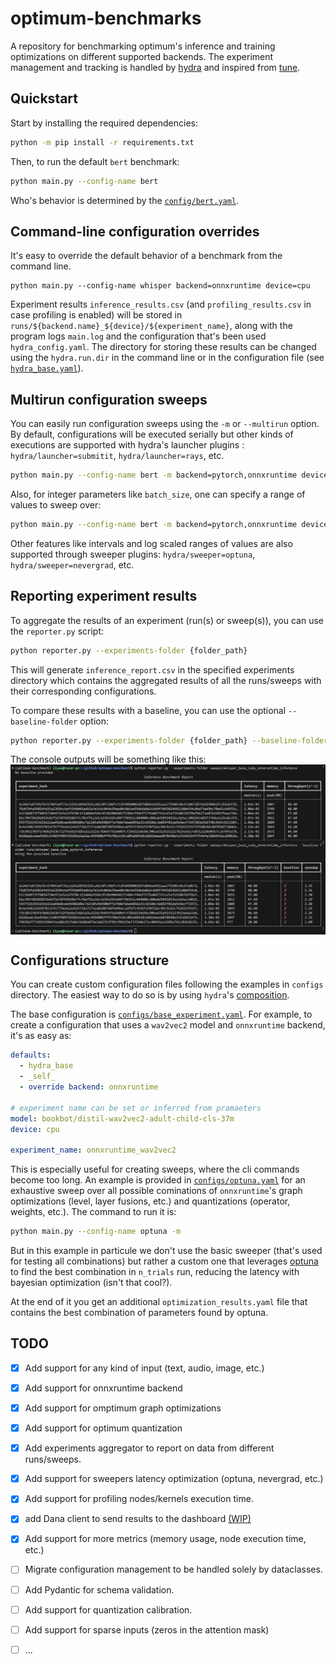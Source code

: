 # optimum-benchmarks

A repository for benchmarking optimum's inference and training optimizations on different supported backends.
The experiment management and tracking is handled by [hydra](https://hydra.cc/) and inspired from [tune](https://github.com/huggingface/tune).

## Quickstart

Start by installing the required dependencies:

```bash
python -m pip install -r requirements.txt
```

Then, to run the default `bert` benchmark:

```bash
python main.py --config-name bert
```

Who's behavior is determined by the [`config/bert.yaml`](configs/bert.yaml).

## Command-line configuration overrides

It's easy to override the default behavior of a benchmark from the command line.

```
python main.py --config-name whisper backend=onnxruntime device=cpu
```

Experiment results `inference_results.csv` (and `profiling_results.csv` in case profiling is enabled) will be stored in `runs/${backend.name}_${device}/${experiment_name}`, along with the program logs `main.log` and the configuration that's been used `hydra_config.yaml`. The directory for storing these results can be changed using the `hydra.run.dir` in the command line or in the configuration file (see [`hydra_base.yaml`](configs/hydra_base.yaml)).

## Multirun configuration sweeps

You can easily run configuration sweeps using the `-m` or `--multirun` option. By default, configurations will be executed serially but other kinds of executions are supported with hydra's launcher plugins : `hydra/launcher=submitit`, `hydra/launcher=rays`, etc.

```bash
python main.py --config-name bert -m backend=pytorch,onnxruntime device=cpu,cuda
```

Also, for integer parameters like `batch_size`, one can specify a range of values to sweep over:

```bash
python main.py --config-name bert -m backend=pytorch,onnxruntime device=cpu,cuda benchmark.input.batch_size='range(1,10,step=2)'
```

Other features like intervals and log scaled ranges of values are also supported through sweeper plugins: `hydra/sweeper=optuna`, `hydra/sweeper=nevergrad`, etc.

## Reporting experiment results

To aggregate the results of an experiment (run(s) or sweep(s)), you can use the `reporter.py` script:

```bash
python reporter.py --experiments-folder {folder_path}
```

This will generate `inference_report.csv` in the specified experiments directory which contains the aggregated results of all the runs/sweeps with their corresponding configurations.

To compare these results with a baseline, you can use the optional `--baseline-folder` option:

```bash
python reporter.py --experiments-folder {folder_path} --baseline-folder {folder_path}
```

The console outputs will be something like this:
<img src='rich-benchmark.png' alt='rich-benchmark-table' style='display:block;margin-left:auto;margin-right:auto;'>

## Configurations structure

You can create custom configuration files following the examples in `configs` directory.
The easiest way to do so is by using `hydra`'s [composition](https://hydra.cc/docs/0.11/tutorial/composition/).

The base configuration is [`configs/base_experiment.yaml`](configs/base_experiment.yaml).
For example, to create a configuration that uses a `wav2vec2` model and `onnxruntime` backend, it's as easy as:

```yaml
defaults:
  - hydra_base
  - _self_
  - override backend: onnxruntime

# experiment name can be set or inferred from pramaeters
model: bookbot/distil-wav2vec2-adult-child-cls-37m
device: cpu

experiment_name: onnxruntime_wav2vec2
```

This is especially useful for creating sweeps, where the cli commands become too long. An example is provided in [`configs/optuna.yaml`](configs/optuna.yaml) for an exhaustive sweep over all possible cominations of `onnxruntime`'s graph optimizations (level, layer fusions, etc.) and quantizations (operator, weights, etc.). The command to run it is:

```bash
python main.py --config-name optuna -m
```

But in this example in particule we don't use the basic sweeper (that's used for testing all combinations) but rather a custom one that leverages [optuna](https://optuna.org/) to find the best combination in `n_trials` run, reducing the latency with bayesian optimization (isn't that cool?).

At the end of it you get an additional `optimization_results.yaml` file that contains the best combination of parameters found by optuna.

## TODO

- [x] Add support for any kind of input (text, audio, image, etc.)
- [x] Add support for onnxruntime backend
- [x] Add support for omptimum graph optimizations
- [x] Add support for optimum quantization
- [x] Add experiments aggregator to report on data from different runs/sweeps.
- [x] Add support for sweepers latency optimization (optuna, nevergrad, etc.)
- [x] Add support for profiling nodes/kernels execution time.
- [x] add Dana client to send results to the dashboard [(WIP)](https://github.com/IlyasMoutawwakil/optimum-dana)
- [x] Add support for more metrics (memory usage, node execution time, etc.)

- [ ] Migrate configuration management to be handled solely by dataclasses.
- [ ] Add Pydantic for schema validation.
- [ ] Add support for quantization calibration.
- [ ] Add support for sparse inputs (zeros in the attention mask)
- [ ] ...
